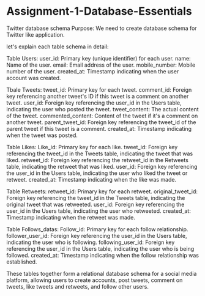 # Assignment-1-Database-Essentials
Twitter database schema
Purpose: We need to create database schema for Twitter like application.

let's explain each table schema in detail:

Table Users:
user_id: Primary key (unique identifier) for each user.
name: Name of the user.
email: Email address of the user.
mobile_number: Mobile number of the user.
created_at: Timestamp indicating when the user account was created.

Tbale Tweets:
tweet_id: Primary key for each tweet.
comment_id: Foreign key referencing another tweet's ID if this tweet is a comment on another tweet.
user_id: Foreign key referencing the user_id in the Users table, indicating the user who posted the tweet.
tweet_content: The actual content of the tweet.
commented_content: Content of the tweet if it's a comment on another tweet.
parent_tweet_id: Foreign key referencing the tweet_id of the parent tweet if this tweet is a comment.
created_at: Timestamp indicating when the tweet was posted.

Table Likes:
Like_id: Primary key for each like.
tweet_id: Foreign key referencing the tweet_id in the Tweets table, indicating the tweet that was liked.
retweet_id: Foreign key referencing the retweet_id in the Retweets table, indicating the retweet that was liked.
user_id: Foreign key referencing the user_id in the Users table, indicating the user who liked the tweet or retweet.
created_at: Timestamp indicating when the like was made.

Table Retweets:
retweet_id: Primary key for each retweet.
original_tweet_id: Foreign key referencing the tweet_id in the Tweets table, indicating the original tweet that was retweeted.
user_id: Foreign key referencing the user_id in the Users table, indicating the user who retweeted.
created_at: Timestamp indicating when the retweet was made.

Table Follows_datas:
Follow_id: Primary key for each follow relationship.
follower_user_id: Foreign key referencing the user_id in the Users table, indicating the user who is following.
following_user_id: Foreign key referencing the user_id in the Users table, indicating the user who is being followed.
created_at: Timestamp indicating when the follow relationship was established.

These tables together form a relational database schema for a social media platform, allowing users to create accounts, post tweets, comment on tweets, like tweets and retweets, and follow other users.
